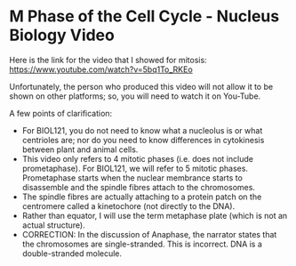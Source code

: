 # M Phase of the Cell Cycle - Nucleus Biology Video

Here is the link for the video that I showed for mitosis:   
https://www.youtube.com/watch?v=5bq1To_RKEo

Unfortunately, the person who produced this video will not allow it to be shown on other platforms; so, you will need to watch it on You-Tube.

A few points of clarification:

- For BIOL121, you do not need to know what a nucleolus is or what centrioles are; nor do you need to know differences in cytokinesis between plant and animal cells.
- This video only refers to 4 mitotic phases (i.e. does not include prometaphase).  For BIOL121, we will refer to 5 mitotic phases.  Prometaphase starts when the nuclear membrance starts to disassemble and the spindle fibres attach to the chromosomes. 
- The spindle fibres are actually attaching to a protein patch on the centromere called a kinetochore (not directly to the DNA).
- Rather than equator, I will use the term metaphase plate (which is not an actual structure).
- CORRECTION:  In the discussion of Anaphase, the narrator states that the chromosomes are single-stranded.  This is incorrect.  DNA is a double-stranded molecule. 
